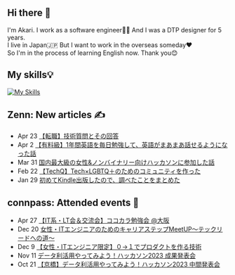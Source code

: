 ## Hi there 👋
 I'm Akari. I work as a software engineer👩‍💻 And I was a DTP designer for 5 years.<br>
 I live in Japan🇯🇵 But I want to work in the overseas someday❤️<br>
 So I'm in the process of learning English now. Thank you😊

## My skills💡
[![My Skills](https://skillicons.dev/icons?i=js,html,css,bootstrap,jquery,nodejs,angular,ruby,rails,sass,java,spring,php,py,mysql,regex,md,vscode,git,github,gitlab,linux,powershell,docker,aws,ai,ps,xd,figma,twitter,discord,devto&perline=10)](https://skillicons.dev)

## Zenn: New articles ✍️
<!-- profile updater begin: zenn -->
- Apr 23 [【転職】技術質問とその回答](https://zenn.dev/miya_akari/articles/eef60d0e10f31f)
- Apr 2 [【有料級】1年間英語を毎日勉強して、英語がまあまあ話せるようになった話](https://zenn.dev/miya_akari/articles/6add82d2c66579)
- Mar 31 [国内最大級の女性&ノンバイナリー向けハッカソンに参加した話](https://zenn.dev/miya_akari/articles/2ed82bbde94123)
- Feb 22 [【TechQ】Tech×LGBTQ＋のためのコミュニティを作った](https://zenn.dev/techq/articles/863027d1e2a65f)
- Jan 29 [初めてKindle出版したので、調べたことをまとめた](https://zenn.dev/miya_akari/articles/446a1012874deb)
<!-- profile updater end: zenn -->

## connpass: Attended events 🥳
<!-- profile updater begin: connpass -->
- Apr 27 [【IT系・LT会＆交流会】ココカラ勉強会 @大阪](https://kokokara.connpass.com/event/315005/)
- Dec 20 [女性・ITエンジニアのためのキャリアステップMeetUP〜テックリードへの道〜](https://sister.connpass.com/event/304018/)
- Dec 9 [【女性・ITエンジニア限定】０→１でプロダクトを作る技術](https://sister.connpass.com/event/302406/)
- Nov 11 [データ利活用やってみよう！ハッカソン2023 成果発表会](https://enjoy-pda.connpass.com/event/295959/)
- Oct 21 [【京橋】データ利活用やってみよう！ハッカソン2023 中間発表会](https://enjoy-pda.connpass.com/event/295946/)
<!-- profile updater end: connpass -->
